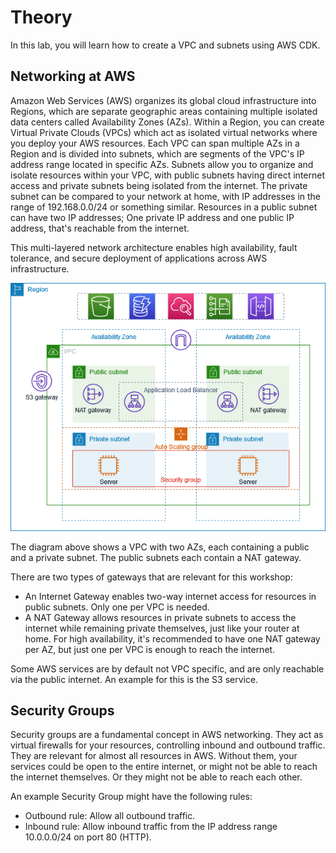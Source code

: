 # Theory

In this lab, you will learn how to create a VPC and subnets using AWS CDK.


## Networking at AWS

Amazon Web Services (AWS) organizes its global cloud infrastructure into Regions, which are separate geographic areas containing multiple isolated data centers called Availability Zones (AZs).
Within a Region, you can create Virtual Private Clouds (VPCs) which act as isolated virtual networks where you deploy your AWS resources.
Each VPC can span multiple AZs in a Region and is divided into subnets, which are segments of the VPC's IP address range located in specific AZs.
Subnets allow you to organize and isolate resources within your VPC, with public subnets having direct internet access and private subnets being isolated from the internet.
The private subnet can be compared to your network at home, with IP addresses in the range of 192.168.0.0/24 or something similar.
Resources in a public subnet can have two IP addresses; One private IP address and one public IP address, that's reachable from the internet.

This multi-layered network architecture enables high availability, fault tolerance, and secure deployment of applications across AWS infrastructure.

![VPC Diagram](../../media/vpc-subnet-example.png)

The diagram above shows a VPC with two AZs, each containing a public and a private subnet. The public subnets each contain a NAT gateway.

There are two types of gateways that are relevant for this workshop:
- An Internet Gateway enables two-way internet access for resources in public subnets. Only one per VPC is needed.
- A NAT Gateway allows resources in private subnets to access the internet while remaining private themselves, just like your router at home. For high availability, it's recommended to have one NAT gateway per AZ, but just one per VPC is enough to reach the internet.

Some AWS services are by default not VPC specific, and are only reachable via the public internet. An example for this is the S3 service.


## Security Groups

Security groups are a fundamental concept in AWS networking. They act as virtual firewalls for your resources, controlling inbound and outbound traffic. They are relevant for almost all resources in AWS. Without them, your services could be open to the entire internet, or might not be able to reach the internet themselves. Or they might not be able to reach each other.

An example Security Group might have the following rules:
- Outbound rule: Allow all outbound traffic.
- Inbound rule: Allow inbound traffic from the IP address range 10.0.0.0/24 on port 80 (HTTP).
